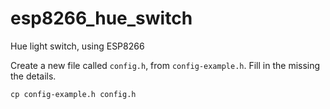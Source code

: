 # esp8266_hue_switch
Hue light switch, using ESP8266

Create a new file called `config.h`, from `config-example.h`. Fill in the missing the details.


```
cp config-example.h config.h
```
